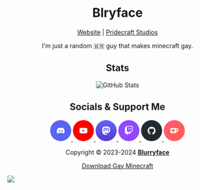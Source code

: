 <!-- Totally not stolen from TCF's lmfao -->

<h1 align="center">Blryface</h1>

<p align="center">
  <a href="https://blurryface.xyz">Website</a> | <a href="https://pridecraft.gay">Pridecraft Studios</a>
</p>

<p align="center">
  I'm just a random 🇧🇷 guy that makes minecraft gay.
</p>

<h2 align="center">Stats</h2>

<p align="center">
  <img width="49.5%" alt="GitHub Stats" src="https://github-readme-stats.vercel.app/api?username=blryface&show_icons=true&include_all_commits=true&count_private=true&show=[reviews,prs_merged,prs_merged_percentage]&bg_color=00000066&text_color=FFF&icon_color=E3E3E3&title_color=EFEFEF&border_color=012345">

<h2 align="center">Socials & Support Me</h2>

<p align="center">
  <a href="https://discord.pridecraft.gay/">
    <img alt="Pridecraft Discord" src="https://raw.githubusercontent.com/TheClashFruit/TheClashFruit/main/social_icons/Discord%20-%20Circle.svg" height="48px">
  </a>
  <a href="https://youtube.com/@blrryface">
    <img alt="YouTube" src="https://raw.githubusercontent.com/TheClashFruit/TheClashFruit/main/social_icons/YouTube%20-%20Circle.svg" height="48px">
  </a>
  <a href="https://tech.lgbt/@blurryface" rel="me">
    <img alt="Mastodon" src="https://raw.githubusercontent.com/TheClashFruit/TheClashFruit/main/social_icons/Mastodon%20-%20Circle.svg" height="48px">
  </a>
  <a href="https://twitch.tv/FaceBlry">
    <img alt="Twitch" src="https://raw.githubusercontent.com/TheClashFruit/TheClashFruit/main/social_icons/Twitch%20-%20Circle.svg" height="48px">
  </a>
  <a href="https://github.com/sponsors/Blryface">
    <img alt="Github Sponsors" src="https://raw.githubusercontent.com/TheClashFruit/TheClashFruit/main/social_icons/GitHub%20-%20Circle.svg" height="48px">
  </a>
  <a href="https://donate.pridecraft.gay">
    <img alt="Ko-Fi" src="https://raw.githubusercontent.com/TheClashFruit/TheClashFruit/main/social_icons/Ko-Fi%20-%20Circle.svg" height="48px">
  </a>
</p>

<p align="center">
  Copyright &copy; 2023-2024 <a href="https://bit.ly/3bgQPpC"><b>Blurryface</b></a>
</p>

<p align="center">
  <a href="https://modrinth.com/resourcepack/pridepack">Download Gay Minecraft</a> <br>

![](https://hit.yhype.me/github/profile?user_id=55049569)

